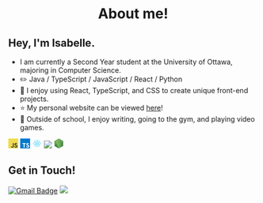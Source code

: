<h1 align='center'> About me! </h1>
<h2 > Hey, I'm Isabelle. </h2>

- I am currently a Second Year student at the University of Ottawa, majoring in Computer Science.
- :pencil2: Java / TypeScript / JavaScript / React / Python 
- 🎨 I enjoy using React, TypeScript, and CSS to create unique front-end projects.
- ⭐ My personal website can be viewed [here](https://choiisabelle.github.io/personal)!
- 💭 Outside of school, I enjoy writing, going to the gym, and playing video games.

<code><img height="20" src="https://raw.githubusercontent.com/github/explore/80688e429a7d4ef2fca1e82350fe8e3517d3494d/topics/javascript/javascript.png"></code>
<code><img height="20" src="https://raw.githubusercontent.com/github/explore/80688e429a7d4ef2fca1e82350fe8e3517d3494d/topics/typescript/typescript.png"></code>
<code><img height="20" src="https://raw.githubusercontent.com/github/explore/80688e429a7d4ef2fca1e82350fe8e3517d3494d/topics/react/react.png"></code>
<code><img height="20" src="https://prisma.gallerycdn.vsassets.io/extensions/prisma/prisma/3.12.0/1649166081033/Microsoft.VisualStudio.Services.Icons.Default"></code>
<code><img height="20" src="https://raw.githubusercontent.com/github/explore/80688e429a7d4ef2fca1e82350fe8e3517d3494d/topics/nodejs/nodejs.png"></code>    

<h2 > Get in Touch! </h2>

[![Gmail Badge](https://img.shields.io/badge/Gmail-d14836?style=flat-square&logo=Gmail&logoColor=white&link=mailto:eeht1717@gmail.com)](mailto:isabellelissina@gmail.com)
<a href="https://www.linkedin.com/in/isabelle-choi-19933221b/">
  <img height="20" src="https://img.shields.io/badge/LinkedIn-0077B5?style=for-the-badge&logo=linkedin&logoColor=white" />
</a>

